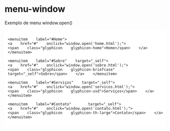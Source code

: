 # menu-window
Exemplo de menu window.open()

<menu type="context" id="mymenu" class="navigation" style="word-spacing:20px; width:100%; height:auto; 
      margin:0px; padding:10px; cursor:pointer; background-color: #ffffff !important;">

    <menuitem label="#Home">
    <a href="#" onclick="window.open('home.html');">	
    <span class="glyphicon glyphicon-home">Home</span> </a> </menuitem> 
	
	<menuitem label="#Sobre" target="_self">
    <a href="#" onclick="window.open('sobre.html');">		
	<span class="glyphicon glyphicon-briefcase" target="_self">Sobre</span> </a> </menuitem>
	
	<menuitem label="#Serviços" target="_self">
    <a href="#" onclick="window.open('servicos.html');">		
	<span class="glyphicon glyphicon-usd">Serviços</span> </a> </menuitem> 
	
	<menuitem label="#Contato"  target="_self">
	<a href="#" onclick="window.open('contato.html');">  
	<span class="glyphicon glyphicon-th-large">Contato</span> </a> </menuitem> 
</menu>

